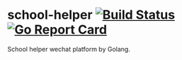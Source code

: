 # school-helper  [![Build Status](https://travis-ci.org/lndj/school-helper.svg?branch=master)](https://travis-ci.org/lndj/school-helper)  [![Go Report Card](https://goreportcard.com/badge/github.com/lndj/school-helper)](https://goreportcard.com/report/github.com/lndj/school-helper)


School helper wechat platform by Golang.


